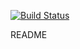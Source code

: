 [![Build Status](https://travis-ci.org/<username>/<project-name>.svg)](https://travis-ci.org/<username>/<project-name>)

README
